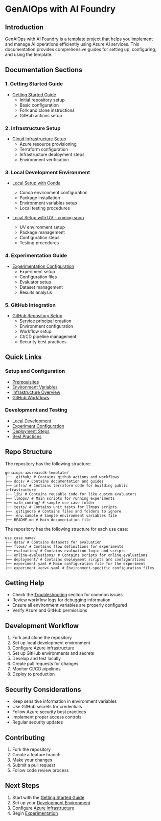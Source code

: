 # GenAIOps with AI Foundry

## Introduction

GenAIOps with AI Foundry is a template project that helps you implement and manage AI operations efficiently using Azure AI services. This documentation provides comprehensive guides for setting up, configuring, and using the template.

## Documentation Sections

### 1. Getting Started Guide
- [Getting Started Guide](guides/getting-started.md)
  - Initial repository setup
  - Basic configuration
  - Fork and clone instructions
  - GitHub actions setup

### 2. Infrastructure Setup
- [Cloud Infrastructure Setup](guides/setup-cloud-infra.md)
  - Azure resource provisioning
  - Terraform configuration
  - Infrastructure deployment steps
  - Environment verification

### 3. Local Development Environment
- [Local Setup with Conda](guides/local-setup-conda.md)
  - Conda environment configuration
  - Package installation
  - Environment variables setup
  - Local testing procedures

- [Local Setup with UV - coming soon]()
  - UV environment setup
  - Package management
  - Configuration steps
  - Testing procedures

### 4. Experimentation Guide
- [Experimentation Configuration](guides/experimentation-guide.md)
  - Experiment setup
  - Configuration files
  - Evaluator setup
  - Dataset management
  - Results analysis

### 5. GitHub Integration
- [GitHub Repository Setup](guides/setup-github-repo.md)
  - Service principal creation
  - Environment configuration
  - Workflow setup
  - CI/CD pipeline management
  - Security best practices

## Quick Links

### Setup and Configuration
- [Prerequisites](guides/getting-started.md#prerequisites)
- [Environment Variables](guides/local-setup-conda.md#environment-variables-configuration)
- [Infrastructure Overview](guides/setup-cloud-infra.md#infrastructure-overview)
- [GitHub Workflows](guides/setup-github-repo.md#workflow-configurations)

### Development and Testing
- [Local Development](guides/local-setup-conda.md#verification)
- [Experiment Configuration](guides/experimentation-guide.md#configuration-files)
- [Deployment Steps](guides/setup-cloud-infra.md#deployment-steps)
- [Best Practices](guides/setup-github-repo.md#best-practices)

## Repo Structure

The repository has the following structure:

```
genaiops-azureaisdk-template/
├── .github/ # Contains github actions and workflows
├── docs/ # Contains documentation and guides
├── infra/ # Contains terraform code for building public infrastructure
├── lib/ # Contains reusable code for like custom evaluators
├── llmops/ # Main scripts for running experiments
├── math_coding/ # sample use case folder
├── tests/ # Contains unit tests for llmops scripts
├── .gitignore # Contains files and folders to ignore
├── .env.sample # Sample environment variables file
├── README.md # Main documentation file
```

The repository has the following structure for each use case:

```
use_case_name/
├── data/ # Contains datasets for evaluation
├── flows/ # Contains flow definitions for experiments
├── evaluation/ # Contains evaluation logic and scripts
├── online-evaluations/ # Contains scripts for online evaluations
├── deployment/ # Contains deployment scripts and configurations
├── experiment.yaml # Main configuration file for the experiment
├── experiment.<env>.yaml # Environment-specific configuration files
```

## Getting Help

- Check the [Troubleshooting](guides/setup-github-repo.md#troubleshooting) section for common issues
- Review workflow logs for debugging information
- Ensure all environment variables are properly configured
- Verify Azure and GitHub permissions

## Development Workflow

1. Fork and clone the repository
2. Set up local development environment
3. Configure Azure infrastructure
4. Set up GitHub environments and secrets
5. Develop and test locally
6. Create pull requests for changes
7. Monitor CI/CD pipelines
8. Deploy to production

## Security Considerations

- Keep sensitive information in environment variables
- Use GitHub secrets for credentials
- Follow Azure security best practices
- Implement proper access controls
- Regular security updates

## Contributing

1. Fork the repository
2. Create a feature branch
3. Make your changes
4. Submit a pull request
5. Follow code review process

## Next Steps

1. Start with the [Getting Started Guide](guides/getting-started.md)
2. Set up your [Development Environment](guides/local-setup-conda.md)
3. Configure [Azure Infrastructure](guides/setup-cloud-infra.md)
4. Begin [Experimentation](guides/experimentation-guide.md)